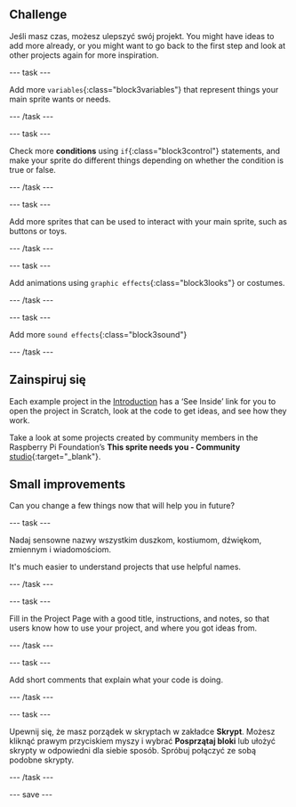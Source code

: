 ## Challenge

Jeśli masz czas, możesz ulepszyć swój projekt. You might have ideas to add more already, or you might want to go back to the first step and look at other projects again for more inspiration.

--- task ---

Add more `variables`{:class="block3variables"} that represent things your main sprite wants or needs.

--- /task ---

--- task ---

Check more **conditions** using `if`{:class="block3control"} statements, and make your sprite do different things depending on whether the condition is true or false.

--- /task ---

--- task ---

Add more sprites that can be used to interact with your main sprite, such as buttons or toys.

--- /task ---

--- task ---

Add animations using `graphic effects`{:class="block3looks"} or costumes.

--- /task ---

--- task ---

Add more `sound effects`{:class="block3sound"}

--- /task ---

## Zainspiruj się

Each example project in the [Introduction](.) has a ‘See Inside’ link for you to open the project in Scratch, look at the code to get ideas, and see how they work.

Take a look at some projects created by community members in the Raspberry Pi Foundation’s **This sprite needs you - Community** [studio](https://scratch.mit.edu/studios/29722869/){:target="_blank"}.

## Small improvements

Can you change a few things now that will help you in future?

--- task ---

Nadaj sensowne nazwy wszystkim duszkom, kostiumom, dźwiękom, zmiennym i wiadomościom.

It's much easier to understand projects that use helpful names.

--- /task ---

--- task ---

Fill in the Project Page with a good title, instructions, and notes, so that users know how to use your project, and where you got ideas from.

--- /task ---

--- task ---

Add short comments that explain what your code is doing.

--- /task ---

--- task ---

Upewnij się, że masz porządek w skryptach w zakładce **Skrypt**. Możesz kliknąć prawym przyciskiem myszy i wybrać **Posprzątaj bloki** lub ułożyć skrypty w odpowiedni dla siebie sposób. Spróbuj połączyć ze sobą podobne skrypty.

--- /task ---

--- save ---

